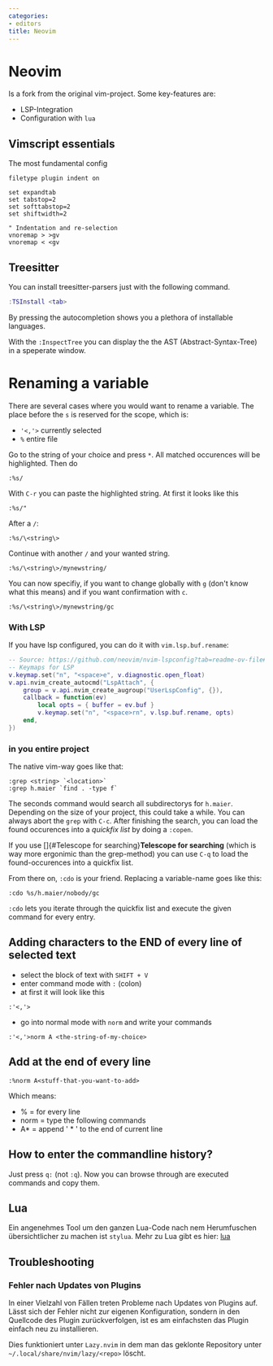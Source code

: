 ```yaml
---
categories:
- editors 
title: Neovim
---
```


# Neovim
Is a fork from the original vim-project. Some key-features are:

- LSP-Integration
- Configuration with `lua`

## Vimscript essentials
The most fundamental config
```vimscript
filetype plugin indent on

set expandtab
set tabstop=2
set softtabstop=2
set shiftwidth=2

" Indentation and re-selection
vnoremap > >gv
vnoremap < <gv
```

## Treesitter 

You can install treesitter-parsers just with the following command.

``` lua
:TSInstall <tab>
```

By pressing <TAB> the autocompletion shows you a plethora of
installable languages.

With the `:InspectTree` you can display the the AST
(Abstract-Syntax-Tree) in a speperate window.

# Renaming a variable
There are several cases where you would want to
rename a variable. The place before the `s` is reserved for the scope,
which is:

-   `'<,'>` currently selected
-   `%` entire file

Go to the string of your choice and press `*`. All matched occurences
will be highlighted. Then do
```vimscript
:%s/
```
With `C-r` you can paste the highlighted string. At first it looks like
this
```vimscript
:%s/"
```
After a `/`:
```vimscript
:%s/\<string\>
```

Continue with another `/` and your wanted string.
```vimscript
:%s/\<string\>/mynewstring/
```
You can now specifiy, if you want to change globally with `g` (don\'t
know what this means) and if you want confirmation with `c`.
```vimscript
:%s/\<string\>/mynewstring/gc
```
### With LSP
If you have lsp configured, you can do it with `vim.lsp.buf.rename`:
```lua
-- Source: https://github.com/neovim/nvim-lspconfig?tab=readme-ov-file#suggested-configuration
-- Keymaps for LSP
v.keymap.set("n", "<space>e", v.diagnostic.open_float)
v.api.nvim_create_autocmd("LspAttach", {
	group = v.api.nvim_create_augroup("UserLspConfig", {}),
	callback = function(ev)
		local opts = { buffer = ev.buf }
		v.keymap.set("n", "<space>rn", v.lsp.buf.rename, opts)
	end,
})

```

### in you entire project

The native vim-way goes like that:

``` vimscript
:grep <string> `<location>`
:grep h.maier `find . -type f`
```

The seconds command would search all subdirectorys for `h.maier`.
Depending on the size of your project, this could take a while. You can
always abort the `grep` with `C-c`. After finishing the search, you can
load the found occurences into a *quickfix list* by doing a `:copen`.

If you use []{#Telescope for searching}**Telescope for searching**
(which is way more ergonimic than the grep-method) you can use `C-q` to
load the found-occurences into a quickfix list.

From there on, `:cdo` is your friend. Replacing a variable-name goes
like this:

``` vimscript
:cdo %s/h.maier/nobody/gc
```

`:cdo` lets you iterate through the quickfix list and execute the given
command for every entry.

## Adding characters to the END of every line of selected text

-   select the block of text with `SHIFT + V`
-   enter command mode with `:` (colon)
-   at first it will look like this

``` vimscript
:'<,'>
```

-   go into normal mode with `norm` and write your commands

``` vimscript
:'<,'>norm A <the-string-of-my-choice>
```

## Add at the end of every line

    :%norm A<stuff-that-you-want-to-add>

Which means:

-   \% = for every line
-   norm = type the following commands
-   A\* = append \' \* \' to the end of current line

## How to enter the commandline history?

Just press `q:` (not `:q`). Now you can browse through are executed commands and copy them.

## Lua 

Ein angenehmes Tool um den ganzen Lua-Code nach nem Herumfuschen
übersichtlicher zu machen ist `stylua`. Mehr zu Lua gibt es hier:
[lua](lua)

## Troubleshooting 

### Fehler nach Updates von Plugins 

In einer Vielzahl von Fällen treten Probleme nach Updates von Plugins
auf. Lässt sich der Fehler nicht zur eigenen Konfiguration, sondern in
den Quellcode des Plugin zurückverfolgen, ist es am einfachsten das
Plugin einfach neu zu installieren. 

Dies funktioniert unter `Lazy.nvim` in dem 
man das geklonte Repository unter `~/.local/share/nvim/lazy/<repo>` löscht.
